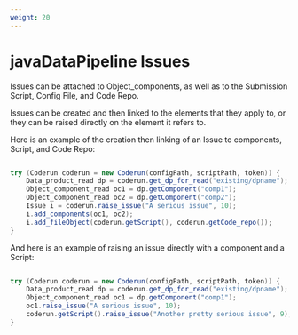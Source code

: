 ```yaml
---
weight: 20
---
```


# javaDataPipeline Issues

Issues can be attached to Object_components, as well as to the Submission Script, Config File, and Code Repo.

Issues can be created and then linked to the elements that they apply to, or they can be raised directly on the element it refers to.

Here is an example of the creation then linking of an Issue to components, Script, and Code Repo:

```Java

try (Coderun coderun = new Coderun(configPath, scriptPath, token)) {
    Data_product_read dp = coderun.get_dp_for_read("existing/dpname");
	Object_component_read oc1 = dp.getComponent("comp1");
	Object_component_read oc2 = dp.getComponent("comp2");
    Issue i = coderun.raise_issue("A serious issue", 10);
    i.add_components(oc1, oc2);
	i.add_fileObject(coderun.getScript(), coderun.getCode_repo());
}
```

And here is an example of raising an issue directly with a component and a Script:

```Java

try (Coderun coderun = new Coderun(configPath, scriptPath, token)) {
    Data_product_read dp = coderun.get_dp_for_read("existing/dpname");
	Object_component_read oc1 = dp.getComponent("comp1");
	oc1.raise_issue("A serious issue", 10);
	coderun.getScript().raise_issue("Another pretty serious issue", 9);
}
```
